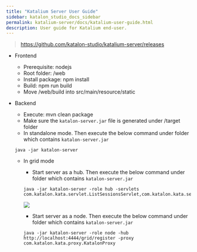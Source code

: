 ```yaml
---
title: "Katalium Server User Guide" 
sidebar: katalon_studio_docs_sidebar
permalink: katalium-server/docs/katalium-user-guide.html 
description: User guide for Katalium end-user.
---
```

> https://github.com/katalon-studio/katalium-server/releases

- Frontend
	- Prerequisite: nodejs
	- Root folder: /web
	- Install package: npm install
	- Build: npm run build
	- Move /web/build into src/main/resource/static

- Backend
	- Execute: mvn clean package
	- Make sure the `katalon-server.jar` file is generated under /target folder
	- In standalone mode. Then execute the below command under folder which contains `katalon-server.jar`
	
	```
	java -jar katalon-server
	```
	
	- In grid mode
		- Start server as a hub. Then execute the below command under folder which contains `katalon-server.jar`
		
		```
		java -jar katalon-server -role hub -servlets com.katalon.kata.servlet.ListSessionsServlet,com.katalon.kata.servlet.KatalonConsole,com.katalon.kata.servlet.ScreenShotsServlet,com.katalon.kata.servlet.ConfigSessionsServlet,com.katalon.kata.servlet.SessionServlet
		```

		![](../../images/katalium-server/docs/katalium-user-guide/1-katalium.png)

		- Start server as a node. Then execute the below command under folder which contains `katalon-server.jar`

		```
		java -jar katalon-server -role node -hub http://localhost:4444/grid/register -proxy com.katalon.kata.proxy.KatalonProxy
		```